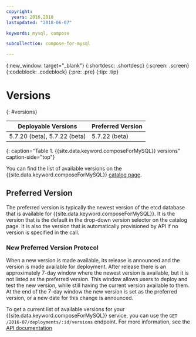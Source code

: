 ```yaml
---
copyright:
  years: 2016,2018
lastupdated: "2018-06-07"

keywords: mysql, compose

subcollection: compose-for-mysql

---
```


{:new_window: target="_blank"}
{:shortdesc: .shortdesc}
{:screen: .screen}
{:codeblock: .codeblock}
{:pre: .pre}
{:tip: .tip}

# Versions
{: #versions}

Deployable Versions | Preferred Version
----------|-----------
5.7.20 (beta), 5.7.22 (beta) | 5.7.22 (beta)
{: caption="Table 1. {{site.data.keyword.composeForMySQL}} versions" caption-side="top"}

You can find the list of available versions on the {{site.data.keyword.composeForMySQL}} [catalog page](https://{DomainName}/catalog/services/compose-for-mysql).

## Preferred Version

The preferred version is typically the newest version of the etcd database that is available for {{site.data.keyword.composeForMySQL}}. It is the version that is the default in the drop-down version selector on the catalog page. It is also the version that is automatically provisioned by API if no version is specified in the call.

### New Preferred Version Protocol

When a new version is made available, its release is announced and the version is made available for deployment. After release there is an approximately 7-day window where the newest version is available, but it is not listed as the preferred version. This window allows users to deploy and test the new version, while still having the current version available to them. At the end of the 7-day window the new version is set as the preferred version, or a new date for this change is announced.

To get a current list of available versions for your {{site.data.keyword.composeForMySQL}} service, you can use the `GET /2016-07/deployments/:id/versions` endpoint. For more information, see the [API documentation](https://apidocs.compose.com/v1.0/reference#2016-07-get-deployments-versions)

